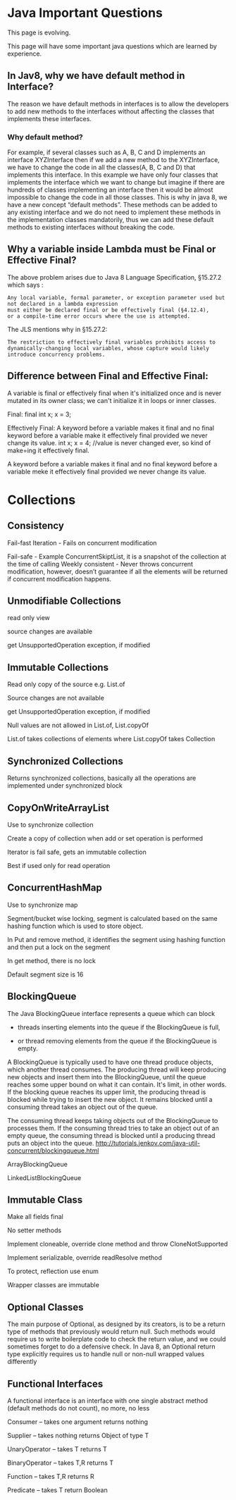 # Java Important Questions

This page is evolving. 

This page will have some important java questions which are learned by experience.

## In Jav8, why we have default method in Interface?

The reason we have default methods in interfaces is to allow the developers to add new methods to the interfaces without affecting the classes that implements these interfaces.

### Why default method?

For example, if several classes such as A, B, C and D implements an interface XYZInterface then if we add a new method to the XYZInterface, we have to change the code in all the classes(A, B, C and D) that implements this interface. In this example we have only four classes that implements the interface which we want to change but imagine if there are hundreds of classes implementing an interface then it would be almost impossible to change the code in all those classes. This is why in java 8, we have a new concept “default methods”. These methods can be added to any existing interface and we do not need to implement these methods in the implementation classes mandatorily, thus we can add these default methods to existing interfaces without breaking the code.

## Why a variable inside Lambda must be Final or Effective Final?

The above problem arises due to Java 8 Language Specification, §15.27.2 which says :

``` 
Any local variable, formal parameter, or exception parameter used but not declared in a lambda expression
must either be declared final or be effectively final (§4.12.4),
or a compile-time error occurs where the use is attempted.
```

The JLS mentions why in §15.27.2:

```
The restriction to effectively final variables prohibits access to dynamically-changing local variables, whose capture would likely introduce concurrency problems.
```

## Difference between Final and Effective Final:

A variable is final or effectively final when it's initialized once and is never mutated in its owner class; we can't initialize it in loops or inner classes.

Final: final int x;
x = 3;

Effectively Final: A keyword before a variable makes it final and no final keyword before a variable make it effectively final provided we never change its value.
int x;
x = 4; //value is never changed ever, so kind of make=ing it effectively final.

A keyword before a variable makes it final and no final keyword before a variable meke it effectively final provided we never change its value.

# Collections

## Consistency

Fail-fast Iteration - Fails on concurrent modification

Fail-safe - Example ConcurrentSkiptList, it is a snapshot of the collection at the time of calling
Weekly consistent - Never throws concurrent modification, however, doesn’t guarantee if all the elements will be returned if concurrent modification happens.

## Unmodifiable Collections 

read only view

source changes are available

get UnsupportedOperation exception, if modified

## Immutable Collections

Read only copy of the source e.g. List.of 

Source changes are not available

get UnsupportedOperation exception, if modified

Null values are not allowed in List.of, List.copyOf

List.of takes collections of elements where List.copyOf takes Collection

## Synchronized Collections

Returns synchronized collections, basically all the operations are implemented under synchronized block

## CopyOnWriteArrayList

Use to synchronize collection

Create a copy of collection when add or set operation is performed

Iterator is fail safe, gets an immutable collection

Best if used only for read operation

## ConcurrentHashMap

Use to synchronize map

Segment/bucket wise locking, segment is calculated based on the same hashing function which is used to store object.

In Put and remove method, it identifies the segment using hashing function and then put a lock on the segment

In get method, there is no lock

Default segment size is 16

## BlockingQueue

The Java BlockingQueue interface represents a queue which can block 

-	threads inserting elements into the queue if the BlockingQueue is full, 

-	or thread removing elements from the queue if the BlockingQueue is empty.

A BlockingQueue is typically used to have one thread produce objects, which another thread consumes.
The producing thread will keep producing new objects and insert them into the BlockingQueue, until the queue reaches some upper bound on what it can contain. It's limit, in other words. If the blocking queue reaches its upper limit, the producing thread is blocked while trying to insert the new object. It remains blocked until a consuming thread takes an object out of the queue.

The consuming thread keeps taking objects out of the BlockingQueue to processes them. If the consuming thread tries to take an object out of an empty queue, the consuming thread is blocked until a producing thread puts an object into the queue.
http://tutorials.jenkov.com/java-util-concurrent/blockingqueue.html

ArrayBlockingQueue

LinkedListBlockingQueue

## Immutable Class

Make all fields final

No setter methods

Implement cloneable, override clone method and throw CloneNotSupported

Implement serializable, override readResolve method

To protect, reflection use enum

Wrapper classes are immutable

## Optional Classes

The main purpose of Optional, as designed by its creators, is to be a return type of methods that previously would return null. Such methods would require us to write boilerplate code to check the return value, and we could sometimes forget to do a defensive check. In Java 8, an Optional return type explicitly requires us to handle null or non-null wrapped values differently

## Functional Interfaces

A functional interface is an interface with one single abstract method (default methods do not count), no more, no less

Consumer – takes one argument returns nothing

Supplier – takes nothing returns Object of type T

UnaryOperator – takes T returns T

BinaryOperator – takes T,R returns T

Function – takes T,R returns R

Predicate – takes T return Boolean
